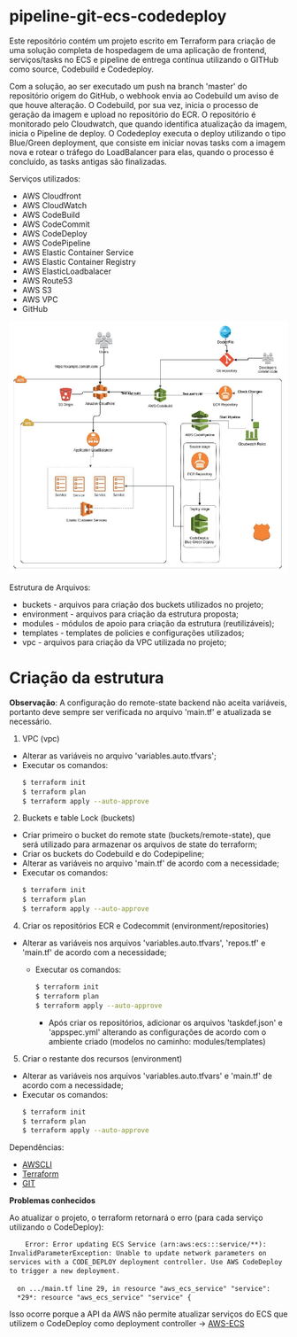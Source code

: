 # pipeline-git-ecs-codedeploy

Este repositório contém um projeto escrito em Terraform para criação de uma solução completa de hospedagem de uma aplicação de frontend, serviços/tasks no ECS e pipeline de entrega contínua utilizando o GITHub como source, Codebuild e Codedeploy.

Com a solução, ao ser executado um push na branch 'master' do repositório origem do GitHub, o webhook envia ao Codebuild um aviso de que houve alteração. O Codebuild, por sua vez, inicia o processo de geração da imagem e upload no repositório do ECR. O repositório é monitorado pelo Cloudwatch, que quando identifica atualização da imagem, inicia o Pipeline de deploy. 
O Codedeploy executa o deploy utilizando o tipo Blue/Green deployment, que consiste em iniciar novas tasks com a imagem nova e rotear o tráfego do LoadBalancer para elas, quando o processo é concluído, as tasks antigas são finalizadas.

Serviços utilizados:
* AWS Cloudfront
* AWS CloudWatch
* AWS CodeBuild
* AWS CodeCommit
* AWS CodeDeploy
* AWS CodePipeline
* AWS Elastic Container Service
* AWS Elastic Container Registry
* AWS ElasticLoadbalacer
* AWS Route53
* AWS S3
* AWS VPC
* GitHub

<img src="infra.jpg">

Estrutura de Arquivos:

* buckets - arquivos para criação dos buckets utilizados no projeto;
* environment - arquivos para criação da estrutura proposta;
* modules - módulos de apoio para criação da estrutura (reutilizáveis);
* templates - templates de policies e configurações utilizados;
* vpc - arquivos para criação da VPC utilizada no projeto;


# Criação da estrutura

**Observação**: A configuração do remote-state backend não aceita variáveis, portanto deve sempre ser verificada no arquivo 'main.tf' e atualizada se necessário.

1. VPC (vpc)
  * Alterar as variáveis no arquivo 'variables.auto.tfvars';
  * Executar os comandos:
    ```bash
    $ terraform init
    $ terraform plan
    $ terraform apply --auto-approve


2. Buckets e table Lock (buckets)
  * Criar primeiro o bucket do remote state (buckets/remote-state), que será utilizado para armazenar os arquivos de state do terraform;
  * Criar os buckets do Codebuild e do Codepipeline;
  * Alterar as variáveis no arquivo 'main.tf' de acordo com a necessidade;
  * Executar os comandos:
    ```bash
    $ terraform init
    $ terraform plan
    $ terraform apply --auto-approve
    ```

4. Criar os repositórios ECR e Codecommit (environment/repositories)
* Alterar as variáveis nos arquivos 'variables.auto.tfvars', 'repos.tf' e 'main.tf' de acordo com a necessidade; 
  * Executar os comandos:
    ```bash
    $ terraform init
    $ terraform plan
    $ terraform apply --auto-approve
    ```

    * Após criar os repositórios, adicionar os arquivos 'taskdef.json' e 'appspec.yml' alterando as configurações de acordo com o ambiente criado (modelos no caminho: modules/templates)


5. Criar o restante dos recursos (environment)
  * Alterar as variáveis nos arquivos 'variables.auto.tfvars' e 'main.tf' de acordo com a necessidade;
  * Executar os comandos:
    ```bash
    $ terraform init
    $ terraform plan
    $ terraform apply --auto-approve
    ```

Dependências:
* [AWSCLI](https://aws.amazon.com/pt/cli/)
* [Terraform](https://www.terraform.io/downloads.html)
* [GIT](https://git-scm.com/downloads)


**Problemas conhecidos**

Ao atualizar o projeto, o terraform retornará o erro (para cada serviço utilizando o CodeDeploy):
```
    Error: Error updating ECS Service (arn:aws:ecs:::service/**): InvalidParameterException: Unable to update network parameters on services with a CODE_DEPLOY deployment controller. Use AWS CodeDeploy to trigger a new deployment.

  on .../main.tf line 29, in resource "aws_ecs_service" "service":
  *29*: resource "aws_ecs_service" "service" {

```

Isso ocorre porque a API da AWS não permite atualizar serviços do ECS que utilizem o CodeDeploy como deployment controller -> [AWS-ECS](https://docs.aws.amazon.com/cli/latest/reference/ecs/update-service.html)
